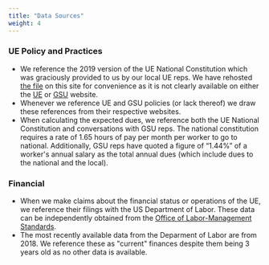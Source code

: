 ```yaml
---
title: "Data Sources"
weight: 4 
---
```

### UE Policy and Practices 
- We reference the 2019 version of the UE National Constitution which was graciously provided to us by our local UE reps. We have rehosted [the file](/2019_Constitution.pdf) on this site for convenience as it is not clearly available on either the [UE](https://www.ueunion.org) or [GSU](https://www.mitgsu.org) website.
- Whenever we reference UE and GSU policies (or lack thereof) we draw these references from their respective websites.
- When calculating the expected dues, we reference both the UE National Constitution and conversations with GSU reps. The national constitution requires a rate of 1.65 hours of pay per month per worker to go to national. Additionally, GSU reps have quoted a figure of “1.44%” of a worker's annual salary as the total annual dues (which include dues to the national and the local).  

### Financial
- When we make claims about the financial status or operations of the UE, we reference their filings with the US Department of Labor. These data can be independently obtained from the [Office of Labor-Management Standards](https://olmsapps.dol.gov/olpdr/).
- The most recently available data from the Deparment of Labor are from 2018. We reference these as "current" finances despite them being 3 years old as no other data is available.
